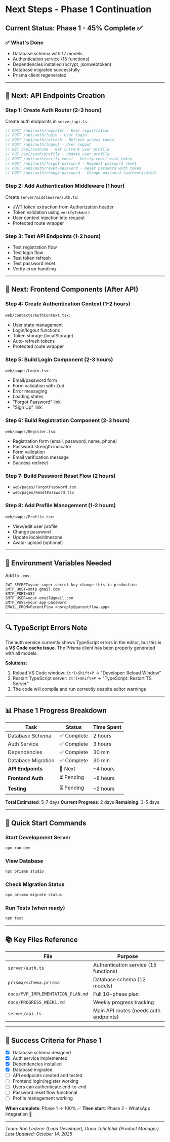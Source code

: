 # Next Steps - Phase 1 Continuation

## Current Status: Phase 1 - 45% Complete ✅

### ✅ What's Done

- Database schema with 12 models
- Authentication service (15 functions)
- Dependencies installed (bcrypt, jsonwebtoken)
- Database migrated successfully
- Prisma client regenerated

---

## 🎯 Next: API Endpoints Creation

### Step 1: Create Auth Router (2-3 hours)

Create auth endpoints in `server/api.ts`:

```typescript
// POST /api/auth/register - User registration
// POST /api/auth/login - User login
// POST /api/auth/refresh - Refresh access token
// POST /api/auth/logout - User logout
// GET /api/auth/me - Get current user profile
// PUT /api/auth/profile - Update user profile
// POST /api/auth/verify-email - Verify email with token
// POST /api/auth/forgot-password - Request password reset
// POST /api/auth/reset-password - Reset password with token
// POST /api/auth/change-password - Change password (authenticated)
```

### Step 2: Add Authentication Middleware (1 hour)

Create `server/middleware/auth.ts`:

- JWT token extraction from Authorization header
- Token validation using `verifyToken()`
- User context injection into request
- Protected route wrapper

### Step 3: Test API Endpoints (1-2 hours)

- Test registration flow
- Test login flow
- Test token refresh
- Test password reset
- Verify error handling

---

## 🎨 Next: Frontend Components (After API)

### Step 4: Create Authentication Context (1-2 hours)

`web/contexts/AuthContext.tsx`:

- User state management
- Login/logout functions
- Token storage (localStorage)
- Auto-refresh tokens
- Protected route wrapper

### Step 5: Build Login Component (2-3 hours)

`web/pages/Login.tsx`:

- Email/password form
- Form validation with Zod
- Error messaging
- Loading states
- "Forgot Password" link
- "Sign Up" link

### Step 6: Build Registration Component (2-3 hours)

`web/pages/Register.tsx`:

- Registration form (email, password, name, phone)
- Password strength indicator
- Form validation
- Email verification message
- Success redirect

### Step 7: Build Password Reset Flow (2 hours)

- `web/pages/ForgotPassword.tsx`
- `web/pages/ResetPassword.tsx`

### Step 8: Add Profile Management (1-2 hours)

`web/pages/Profile.tsx`:

- View/edit user profile
- Change password
- Update locale/timezone
- Avatar upload (optional)

---

## 📝 Environment Variables Needed

Add to `.env`:

```env
JWT_SECRET=your-super-secret-key-change-this-in-production
SMTP_HOST=smtp.gmail.com
SMTP_PORT=587
SMTP_USER=your-email@gmail.com
SMTP_PASS=your-app-password
EMAIL_FROM=ParentFlow <noreply@parentflow.app>
```

---

## 🔍 TypeScript Errors Note

The auth service currently shows TypeScript errors in the editor, but this is a **VS Code cache issue**. The Prisma client has been properly generated with all models.

**Solutions:**

1. Reload VS Code window: `Ctrl+Shift+P` → "Developer: Reload Window"
2. Restart TypeScript server: `Ctrl+Shift+P` → "TypeScript: Restart TS Server"
3. The code will compile and run correctly despite editor warnings

---

## 📊 Phase 1 Progress Breakdown

| Task | Status | Time Spent |
|------|--------|------------|
| Database Schema | ✅ Complete | 2 hours |
| Auth Service | ✅ Complete | 3 hours |
| Dependencies | ✅ Complete | 30 min |
| Database Migration | ✅ Complete | 30 min |
| **API Endpoints** | 🔄 Next | ~4 hours |
| **Frontend Auth** | ⏳ Pending | ~8 hours |
| **Testing** | ⏳ Pending | ~2 hours |

**Total Estimated**: 5-7 days
**Current Progress**: 2 days
**Remaining**: 3-5 days

---

## 🚀 Quick Start Commands

### Start Development Server

```bash
npm run dev
```

### View Database

```bash
npx prisma studio
```

### Check Migration Status

```bash
npx prisma migrate status
```

### Run Tests (when ready)

```bash
npm test
```

---

## 📚 Key Files Reference

| File | Purpose |
|------|---------|
| `server/auth.ts` | Authentication service (15 functions) |
| `prisma/schema.prisma` | Database schema (12 models) |
| `docs/MVP_IMPLEMENTATION_PLAN.md` | Full 10-phase plan |
| `docs/PROGRESS_WEEK1.md` | Weekly progress tracking |
| `server/api.ts` | Main API routes (needs auth endpoints) |

---

## 🎯 Success Criteria for Phase 1

- [x] Database schema designed
- [x] Auth service implemented
- [x] Dependencies installed
- [x] Database migrated
- [ ] API endpoints created and tested
- [ ] Frontend login/register working
- [ ] Users can authenticate end-to-end
- [ ] Password reset flow functional
- [ ] Profile management working

**When complete**: Phase 1 → 100% ✅
**Then start**: Phase 2 - WhatsApp Integration 🚀

---

*Team: Ron Lederer (Lead Developer), Dana Tchetchik (Product Manager)*
*Last Updated: October 14, 2025*

